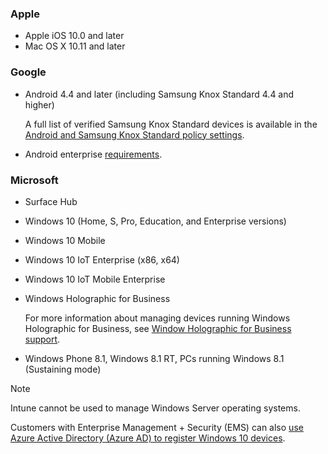 

### Apple
- Apple iOS 10.0 and later
- Mac OS X 10.11 and later

### Google
- Android 4.4 and later (including Samsung Knox Standard 4.4 and higher)

  A full list of verified Samsung Knox Standard devices is available in the [Android and Samsung Knox Standard policy settings](/intune/supported-devices-browsers#supported-samsung-knox-standard-devices).


- Android enterprise [requirements](https://support.google.com/work/android/answer/6174145?hl=en).

### Microsoft

- Surface Hub
- Windows 10 (Home, S, Pro, Education, and Enterprise versions)
- Windows 10 Mobile
- Windows 10 IoT Enterprise (x86, x64)
- Windows 10 IoT Mobile Enterprise
- Windows Holographic for Business

  For more information about managing devices running Windows Holographic for Business, see [Window Holographic for Business support](../windows-holographic-for-business.md).

- Windows Phone 8.1, Windows 8.1 RT, PCs running Windows 8.1 (Sustaining mode)

> [!NOTE]
> Intune cannot be used to manage Windows Server operating systems.

Customers with Enterprise Management + Security  (EMS) can also [use Azure Active Directory (Azure AD) to register Windows 10 devices](/intune-classic/deploy-use/set-up-windows-device-management-with-microsoft-intune#azure-active-directory-enrollment).


